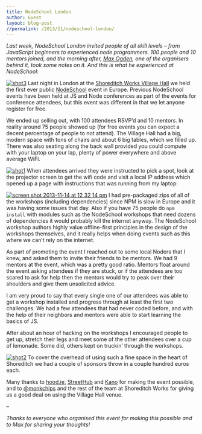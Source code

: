 ```yaml
---
title: NodeSchool London
author: Guest
layout: blog-post
//permalink: /2013/11/nodeschool-london/
---
```

*Last week, NodeSchool London invited people of all skill levels &#8211; from JavaScript beginners to experienced node programmers. 100 people and 10 mentors joined, and the morning after, [Max Ogden][1], one of the organisers behind it, took some notes on it. And this is what he experienced at NodeSchool:*

<a href="https://f.cloud.github.com/assets/39759/1540774/02595428-4d28-11e3-9396-d78a4e29dc3f.png" target="_blank" rel="lightbox[653]" title="NodeSchool London"><img alt="shot3" src="https://f.cloud.github.com/assets/39759/1540774/02595428-4d28-11e3-9396-d78a4e29dc3f.png" /></a>
Last night in London at the [Shoreditch Works Village Hall][2] we held the first ever public [NodeSchool][3] event in Europe. Previous NodeSchool events have been held at JS and Node conferences as part of the events for conference attendees, but this event was different in that we let anyone register for free.

We ended up selling out, with 100 attendees RSVP&#8217;d and 10 mentors. In reality around 75 people showed up (for free events you can expect a decent percentage of people to not attend). The Village Hall had a big, modern space with tons of chairs and about 6 big tables, which we filled up. There was also seating along the back wall provided you could compute with your laptop on your lap, plenty of power everywhere and above average WiFi.

<a href="https://f.cloud.github.com/assets/39759/1540867/d27c7d3c-4d29-11e3-803b-bdf92a439814.png" target="_blank" rel="lightbox[653]" title="NodeSchool London"><img alt="shot1" src="https://f.cloud.github.com/assets/39759/1540867/d27c7d3c-4d29-11e3-803b-bdf92a439814.png" /></a>
When attendees arrived they were instructed to pick a spot, look at the projector screen to get the wifi code and visit a local IP address which opened up a page with instructions that was running from my laptop:

<a href="https://f.cloud.github.com/assets/39759/1540821/e52bb4ee-4d28-11e3-87d2-2bae4e3edd1b.png" target="_blank" rel="lightbox[653]" title="NodeSchool London"><img alt="screen shot 2013-11-14 at 12 32 14 pm" src="https://f.cloud.github.com/assets/39759/1540821/e52bb4ee-4d28-11e3-87d2-2bae4e3edd1b.png" /></a>
I had pre-packaged zips of all of the workshops (including dependencies) since NPM is slow in Europe and it was having some issues that day. Also if you have 75 people do `npm install` with modules such as the NodeSchool workshops that need dozens of dependencies it would probably kill the internet anyway. The NodeSchool workshop authors highly value offline-first principles in the design of the workshops themselves, and it really helps when doing events such as this where we can&#8217;t rely on the internet.

As part of promoting the event I reached out to some local Noders that I knew, and asked them to invite their friends to be mentors. We had 9 mentors at the event, which was a pretty good ratio. Mentors float around the event asking attendees if they are stuck, or if the attendees are too scared to ask for help then the mentors would try to peak over their shoulders and give them unsolicited advice.

I am very proud to say that every single one of our attendees was able to get a workshop installed and progress through at least the first two challenges. We had a few attendees that had never coded before, and with the help of their neighbors and mentors were able to start learning the basics of JS.

After about an hour of hacking on the workshops I encouraged people to get up, stretch their legs and meet some of the other attendees over a cup of lemonade. Some did, others kept on truckin&#8217; through the workshops.

<a href="https://f.cloud.github.com/assets/39759/1540874/f64b6dea-4d29-11e3-82e8-9b69ec3c5e58.png" target="_blank" rel="lightbox[653]" title="NodeSchool London"><img alt="shot2" src="https://f.cloud.github.com/assets/39759/1540874/f64b6dea-4d29-11e3-82e8-9b69ec3c5e58.png" /></a>
To cover the overhead of using such a fine space in the heart of Shoreditch we had a couple of sponsors throw in a couple hundred euros each.

Many thanks to [hood.ie][4], [StreetHub][5] and [Kano][6] for making the event possible, and to [@monkchips][7] and the rest of the team at Shoreditch Works for giving us a good deal on using the Village Hall venue.

–

*Thanks to everyone who organised this event for making this possible and to Max for sharing your thoughts!*

 [1]: https://twitter.com/maxogden
 [2]: http://shoreditchworks.com/shoreditch-village-hall
 [3]: http://nodeschool.io/
 [4]: http://hood.ie/
 [5]: https://www.streethub.com/#!
 [6]: http://kano.me/
 [7]: http://twitter.com/monkchips
